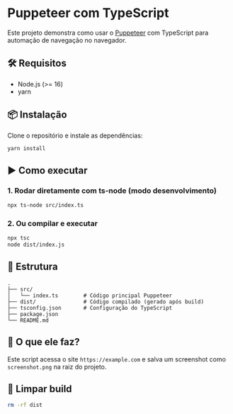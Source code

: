 # Puppeteer com TypeScript

Este projeto demonstra como usar o [Puppeteer](https://pptr.dev/) com TypeScript para automação de navegação no navegador.

## 🛠️ Requisitos

- Node.js (>= 16)
- yarn

## 📦 Instalação

Clone o repositório e instale as dependências:

```bash
yarn install
````

## ▶️ Como executar

### 1. Rodar diretamente com ts-node (modo desenvolvimento)

```bash
npx ts-node src/index.ts
```

### 2. Ou compilar e executar

```bash
npx tsc
node dist/index.js
```

## 📁 Estrutura

```
.
├── src/
│   └── index.ts        # Código principal Puppeteer
├── dist/               # Código compilado (gerado após build)
├── tsconfig.json       # Configuração do TypeScript
├── package.json
└── README.md
```

## 📸 O que ele faz?

Este script acessa o site `https://example.com` e salva um screenshot como `screenshot.png` na raiz do projeto.

## 🧼 Limpar build

```bash
rm -rf dist
```